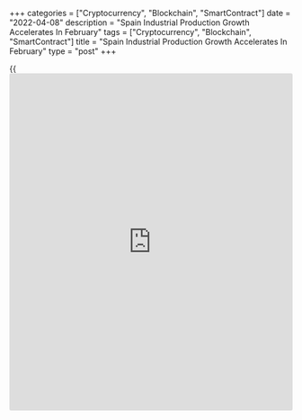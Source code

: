 +++
categories = ["Cryptocurrency", "Blockchain", "SmartContract"]
date = "2022-04-08"
description = "Spain Industrial Production Growth Accelerates In February"
tags = ["Cryptocurrency", "Blockchain", "SmartContract"]
title = "Spain Industrial Production Growth Accelerates In February"
type = "post"
+++

{{<iframe id="large-banner" src="https://www.bounty.group/#slide=2.0" width="100%" height="600" scrolling="no" style="border: 0px solid rgb(216, 221, 230); border-radius: 3px;">}}

Spain's industrial production grew at a faster pace in February on
robust consumer and intermediate goods output, data released by the
statistical office INE showed on Friday.

Industrial output grew by adjusted 3.0 percent on a yearly basis in
February, faster than the 2.0 percent increase in January.

On an unadjusted basis, growth in industrial production eased to 3.9
percent from 4.1 percent in January.

Data showed that consumer goods posted the biggest annual growth of 6.0
percent, followed by a 4.5 percent rise in intermediate goods
production. Energy output climbed 2.6 percent and capital goods
production was up 1.8 percent.

Month-on-month, industrial output gained 0.9 percent in February after
staying flat in January.

For comments and feedback [contact](https://www.playgroundfx.com/contact/): editorial@rtt[news](https://www.letsplayfx.com/blog/forex-news-website/).com

[Economic News][1]

 **What parts of the world are seeing the best (and worst) economic
performances lately? Click[here][2] to check out our [Econ Scorecard][2]
and find out! See up-to-the-moment [ranking](https://www.playgroundfx.com/blog/crypto-exchange-ranking/)s for the best and worst
performers in [GDP][2], [unemployment rate][3], [inflation][4] and much
more.**

   1. www.rtt[news](https://www.letsplayfx.com/blog/forex-news-website/).com/Content/EconomicNews.aspx
   2. www.rtt[news](https://www.letsplayfx.com/blog/forex-news-website/).com/economic-scorecard/world-rank/GDP/highest-performance.aspx
   3. www.rtt[news](https://www.letsplayfx.com/blog/forex-news-website/).com/economic-scorecard/world-rank/unemployment-rate/lowest-performance.aspx
   4. www.rtt[news](https://www.letsplayfx.com/blog/forex-news-website/).com/economic-scorecard/world-rank/CPI/highest-performance.aspx